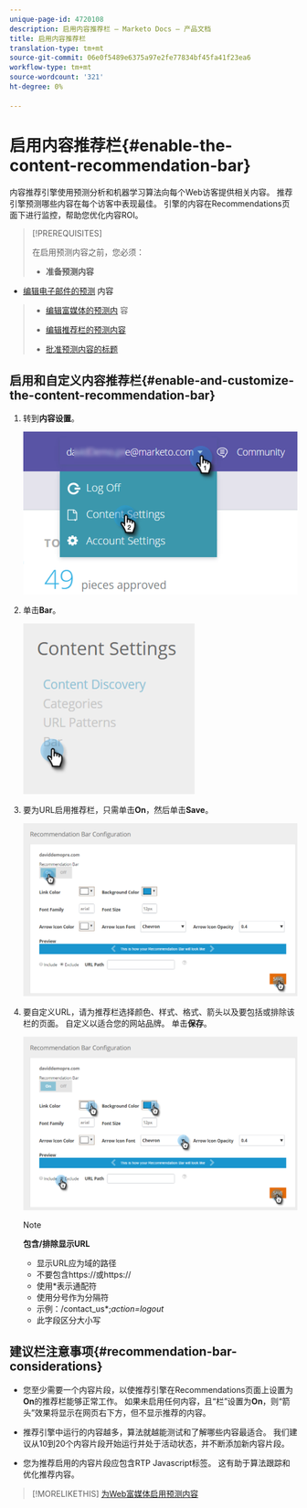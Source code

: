 ```yaml
---
unique-page-id: 4720108
description: 启用内容推荐栏 — Marketo Docs — 产品文档
title: 启用内容推荐栏
translation-type: tm+mt
source-git-commit: 06e0f5489e6375a97e2fe77834bf45fa41f23ea6
workflow-type: tm+mt
source-wordcount: '321'
ht-degree: 0%

---
```



# 启用内容推荐栏{#enable-the-content-recommendation-bar}

内容推荐引擎使用预测分析和机器学习算法向每个Web访客提供相关内容。 推荐引擎预测哪些内容在每个访客中表现最佳。 引擎的内容在Recommendations页面下进行监控，帮助您优化内容ROI。

>[!PREREQUISITES]
>
>在启用预测内容之前，您必须：
>
>* **准备预测内容**
   >
   >   
   * [编辑电子邮件的预测](/help/marketo/product-docs/predictive-content/working-with-predictive-content/edit-predictive-content-for-emails.md) 内容
   >   * [编辑富媒体的预测内](/help/marketo/product-docs/predictive-content/working-with-predictive-content/edit-predictive-content-for-rich-media.md) 容
   >   * [编辑推荐栏的预测内容](/help/marketo/product-docs/predictive-content/working-with-predictive-content/edit-predictive-content-for-the-recommendation-bar.md)
>
>* [批准预测内容的标题](/help/marketo/product-docs/predictive-content/working-with-all-content/approve-a-title-for-predictive-content.md)


## 启用和自定义内容推荐栏{#enable-and-customize-the-content-recommendation-bar}

1. 转到&#x200B;**内容设置**。

   ![](assets/settings-dropdown-hand.png)

1. 单击&#x200B;**Bar**。

   ![](assets/content-settings-bar-hand.png)

1. 要为URL启用推荐栏，只需单击&#x200B;**On**，然后单击&#x200B;**Save**。

   ![](assets/bar-enable.png)

1. 要自定义URL，请为推荐栏选择颜色、样式、格式、箭头以及要包括或排除该栏的页面。 自定义以适合您的网站品牌。 单击&#x200B;**保存**。

   ![](assets/bar-customize-details-hands.png)

   >[!NOTE]
   >
   >**包含/排除显示URL**
   >
   >* 显示URL应为域的路径
   >* 不要包含https://或https://
   >* 使用*表示通配符
   * 使用分号作为分隔符
   * 示例：/contact_us*;*action=logout*
   * 此字段区分大小写


## 建议栏注意事项{#recommendation-bar-considerations}

* 您至少需要一个内容片段，以使推荐引擎在Recommendations页面上设置为&#x200B;**On**&#x200B;的推荐栏能够正常工作。 如果未启用任何内容，且“栏”设置为&#x200B;**On**，则“箭头”效果将显示在网页右下方，但不显示推荐的内容。

* 推荐引擎中运行的内容越多，算法就越能测试和了解哪些内容最适合。 我们建议从10到20个内容片段开始运行并处于活动状态，并不断添加新内容片段。
* 您为推荐启用的内容片段应包含RTP Javascript标签。 这有助于算法跟踪和优化推荐内容。

>[!MORELIKETHIS]
[为Web富媒体启用预测内容](/help/marketo/product-docs/predictive-content/enabling-predictive-content/enable-predictive-content-for-web-rich-media.md)
